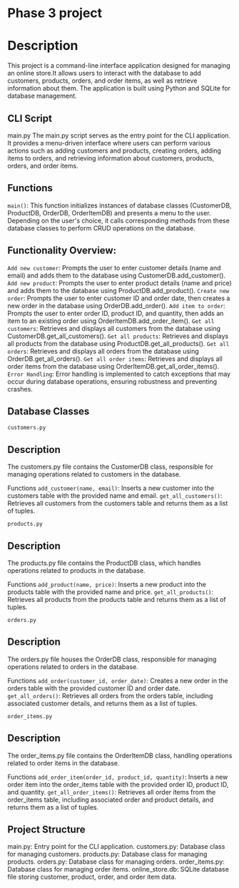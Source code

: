 # Phase 3 project

# Description
This project is a command-line interface application designed for managing an online store.It allows users to interact with the database to add customers, products, orders, and order items, as well as retrieve information about them. The application is built using Python and SQLite for database management.

## CLI Script
main.py
The main.py script serves as the entry point for the CLI application. It provides a menu-driven interface where users can perform various actions such as adding customers and products, creating orders, adding items to orders, and retrieving information about customers, products, orders, and order items.


## Functions
`main()`: This function initializes instances of database classes (CustomerDB, ProductDB, OrderDB, OrderItemDB) and presents a menu to the user. Depending on the user's choice, it calls corresponding methods from these database classes to perform CRUD operations on the database.

## Functionality Overview:

`Add new customer`: Prompts the user to enter customer details (name and email) and adds them to the database using CustomerDB.add_customer().
`Add new product`: Prompts the user to enter product details (name and price) and adds them to the database using ProductDB.add_product().
`Create new order`: Prompts the user to enter customer ID and order date, then creates a new order in the database using OrderDB.add_order().
`Add item to order`: Prompts the user to enter order ID, product ID, and quantity, then adds an item to an existing order using OrderItemDB.add_order_item().
`Get all customers`: Retrieves and displays all customers from the database using CustomerDB.get_all_customers().
`Get all products`: Retrieves and displays all products from the database using ProductDB.get_all_products().
`Get all orders`: Retrieves and displays all orders from the database using OrderDB.get_all_orders().
`Get all order items`: Retrieves and displays all order items from the database using OrderItemDB.get_all_order_items().
`Error Handling`: Error handling is implemented to catch exceptions that may occur during database operations, ensuring robustness and preventing crashes.

## Database Classes
`customers.py`
## Description
The customers.py file contains the CustomerDB class, responsible for managing operations related to customers in the database.

Functions
`add_customer(name, email)`: Inserts a new customer into the customers table with the provided name and email.
`get_all_customers()`: Retrieves all customers from the customers table and returns them as a list of tuples.

`products.py`
## Description
The products.py file contains the ProductDB class, which handles operations related to products in the database.

Functions
`add_product(name, price)`: Inserts a new product into the products table with the provided name and price.
`get_all_products()`: Retrieves all products from the products table and returns them as a list of tuples.


`orders.py`
## Description
The orders.py file houses the OrderDB class, responsible for managing operations related to orders in the database.

Functions
`add_order(customer_id, order_date)`: Creates a new order in the orders table with the provided customer ID and order date.
`get_all_orders()`: Retrieves all orders from the orders table, including associated customer details, and returns them as a list of tuples.


`order_items.py`
## Description
The order_items.py file contains the OrderItemDB class, handling operations related to order items in the database.

 Functions
`add_order_item(order_id, product_id, quantity)`: Inserts a new order item into the order_items table with the provided order ID, product ID, and quantity.
`get_all_order_items()`: Retrieves all order items from the order_items table, including associated order and product details, and returns them as a list of tuples.


## Project Structure
main.py: Entry point for the CLI application.
customers.py: Database class for managing customers.
products.py: Database class for managing products.
orders.py: Database class for managing orders.
order_items.py: Database class for managing order items.
online_store.db: SQLite database file storing customer, product, order, and order item data.



